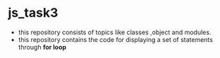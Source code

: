 # js_task3
 * this repository consists of topics like classes ,object and modules.
 * this repository contains the code for displaying a set of statements through **for loop**
